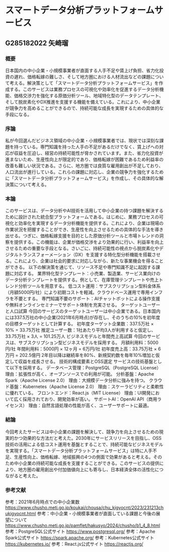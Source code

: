 # スマートデータ分析プラットフォームサービス
## G285182022 矢崎瑠
### 概要
日本国内の中小企業・小規模事業者が直面する人手不足や賃上げ負担、省力化投資の遅れ、価格転嫁の難しさ、そして地方圏における人材流出などの課題について考える。解決策として「スマートデータ分析プラットフォームサービス」を作成する。このサービスは業務プロセスの可視化や効率化を促進するデータ分析機能、価格交渉力を強化する原価分析ツール、地域特化型のデータテンプレート、そして脱炭素化やDX推進を支援する機能を備えている。これにより、中小企業が競争力を高めることができるので、持続可能な成長を実現するための具体的な手段になる。
### 序論
私が今回選んだビジネス領域の中小企業・小規模事業者では、現状では深刻な課題を持っている。専門知識を持った人手の不足があるだけでなく、賃上げへの対応が収益を圧迫し、経営の持続可能性が脅かされています。また、省力化投資が進まないため、生産性向上が限定的であり、価格転嫁が困難であるため利益率の改善も難しい状況である。さらに、地方圏では良質な雇用創出が不足しており、人口流出が進行している。これらの課題に対応し、企業の競争力を強化するために「スマートデータ分析プラットフォームサービス」を作成し、その具体的な解決策について考える。
### 本論
このサービスは、データ分析やAI技術を活用して中小企業の持つ課題を解決するために設計された統合型プラットフォームである。はじめに、業務プロセスの可視化と効率化を実現するデータ分析機能を提供する。これにより、企業は現場の作業状況を把握することができ、生産性を向上させるための具体的な手法を導き出せる。つぎに、価格転嫁支援を目的とした原価分析ツールと市場トレンドの洞察を提供する。この機能は、企業が価格交渉をより効果的に行い、利益率を向上させるための重要な手段となる。さいごに、持続可能性の視点から脱炭素化やデジタルトランスフォーメーション（DX）を支援する特化型分析機能を搭載させる。これにより、企業は社会的要求に対応しながら、新たな事業機会を得ることができる。
以下の解決策を通じて、リソース不足や専門知識不足に起因する課題に対応する。
業界特化型テンプレート：小売業、製造業、サービス業向けのデータ分析テンプレートを提供する。例として、在庫管理テンプレートや売上トレンド分析ツールを用意する。
低コスト運用：サブスクリプション型料金体系（月額5000円/社）により初期コストを軽減。クラウドベース運用で専用インフラを不要とする。
専門知識不要のサポート：AIチャットボットによる操作支援や無料オンラインセミナーでサポート体制を充実させる。
ターゲットユーザーと人口試算
今回のサービスのターゲットユーザーは中小企業である。日本国内には337.5万社の中小企業(2021年6月時点)が存在し、そのうちの10%を初年度の目標ターゲットとして計算する。
初年度ターゲット企業数：337.5万社 × 10% = 33.75万社
推定ユーザー数：1社あたり平均3人が利用すると仮定し、33.75万社 × 3人 = 101.25万人
ビジネスモデルと年間売上高試算
今回のサービスは、サブスクリプション型ビジネスモデルを採用する。
月額利用料：5000円/社
年間利用料：5000円 × 12ヶ月 = 6万円/社
初年度売上高：33.75万社 × 6万円 = 202.5億円 2年目以降は継続率を80%、新規契約数を毎年10%増加と仮定して収益を成長させる。
技術的構成要素とOSS選定
サービスの技術基盤として以下を採用する。
データベース管理：PostgreSQL（PostgreSQL License）
理由：拡張性が高く、オープンソースでの利用が可能。
分析基盤：Apache Spark（Apache License 2.0）
理由：大規模データ分析に強みを持つ。
クラウド基盤：Kubernetes（Apache License 2.0）
理由：スケーラビリティと柔軟性に優れている。
フロントエンド：React.js（MIT License）
理由：UI開発において広く採用されており、開発効率が高い。
サポートAI：OpenAI API（商用ライセンス）
理由：自然言語処理の性能が高く、ユーザーサポートに最適。
### 結論
今回考えたサービスは中小企業の課題を解決して、競争力を向上させるための現実的かつ効果的な方法だと考えた。2030年にサービスリリースを目指し、OSS技術の活用による低コスト運用を基盤とすることで、持続可能なビジネスモデルを実現する。「スマートデータ分析プラットフォームサービス」は特に人手不足、生産性向上、価格転嫁、地域振興の4つの側面で効果があると考える。そのため中小企業の持続可能な成長を支援することができる。このサービスの提供により、地方圏の雇用創出や付加価値向上にも寄与し、日本経済全体の活性化につながると考えた。
### 参考文献
参考：2021年6月時点での中小企業数 https://www.chusho.meti.go.jp/koukai/chousa/chu_kigyocnt/2023/231213chukigyocnt.html
参考：中小企業・小規模事業者が直面している課題と今後の展望について https://www.chusho.meti.go.jp/pamflet/hakusyo/2024/chusho/b1_4_8.html
参考：PostgreSQL公式サイト https://www.postgresql.org/
参考：Apache Spark公式サイト https://spark.apache.org/
参考：Kubernetes公式サイト https://kubernetes.io/
参考：React.js公式サイト https://reactjs.org/
